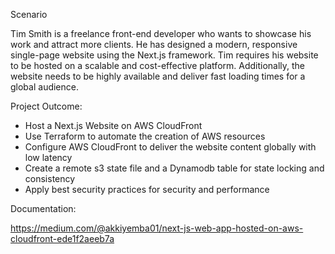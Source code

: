 

Scenario

Tim Smith is a freelance front-end developer who wants to showcase his work and attract more clients. He has designed a modern, responsive single-page website using the Next.js framework. Tim requires his website to be hosted on a scalable and cost-effective platform. Additionally, the website needs to be highly available and deliver fast loading times for a global audience.

Project Outcome:

- Host a Next.js Website on AWS CloudFront
- Use Terraform to automate the creation of AWS resources
- Configure AWS CloudFront to deliver the website content globally with low latency
- Create a remote s3 state file and a Dynamodb table for state locking and consistency
- Apply best security practices for security and performance

Documentation:


https://medium.com/@akkiyemba01/next-js-web-app-hosted-on-aws-cloudfront-ede1f2aeeb7a
